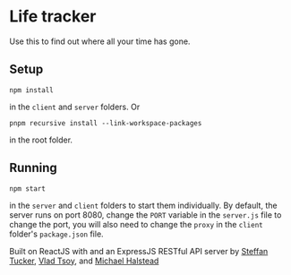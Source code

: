 # Life tracker

Use this to find out where all your time has gone.

## Setup

`npm install`

in the `client` and `server` folders. Or

`pnpm recursive install --link-workspace-packages`

in the root folder.

## Running

`npm start`

in the `server` and `client` folders to start them individually. By default, the server runs on port 8080, change the `PORT` variable in the `server.js` file to change the port, you will also need to change the `proxy` in the `client` folder's `package.json` file.

Built on ReactJS with and an ExpressJS RESTful API server by [Steffan Tucker](https://github.com/steffantucker), [Vlad Tsoy](https://github.com/vladislavtsoy), and [Michael Halstead](https://github.com/redmanedigital)